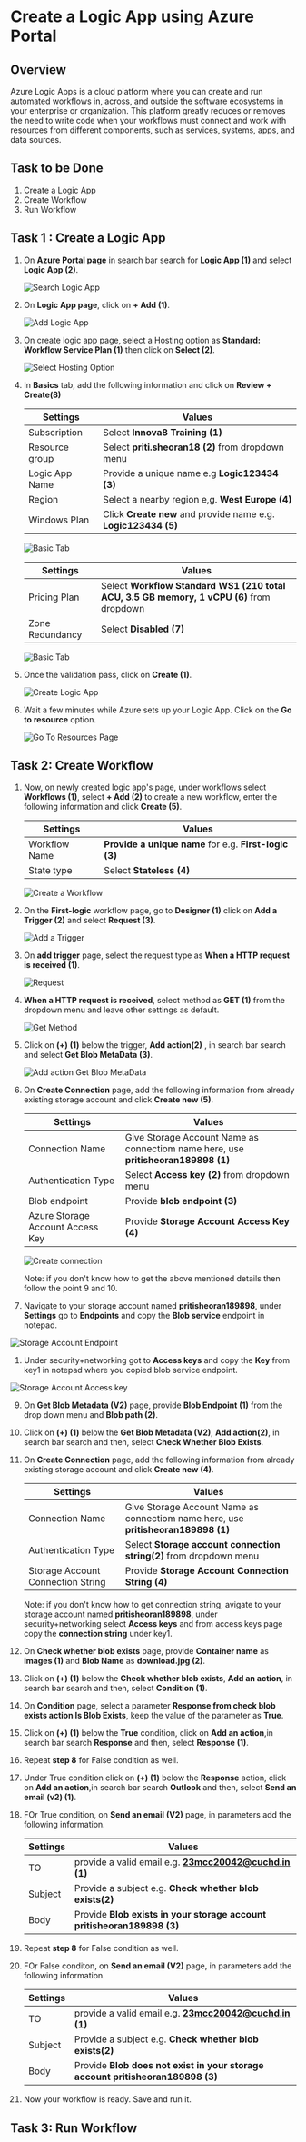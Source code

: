 # Create a Logic App using Azure Portal


## Overview

Azure Logic Apps is a cloud platform where you can create and run automated workflows in, across, and outside the software ecosystems in your enterprise or organization. This platform greatly reduces or removes the need to write code when your workflows must connect and work with resources from different components, such as services, systems, apps, and data sources.

## Task to be Done

1. Create a Logic App
1. Create Workflow
3. Run Workflow

## Task 1 : Create a Logic App

1. On **Azure Portal page** in search bar search for **Logic App (1)** and select **Logic App (2)**.

   ![Search Logic App](Search.png)
   
3. On **Logic App page**, click on **+ Add (1)**.

   ![Add Logic App](Add.png)

4. On create logic app page, select a Hosting option as **Standard: Workflow Service Plan (1)** then click on **Select (2)**.

   ![Select Hosting Option](Hosting.png)
   
6. In **Basics** tab, add the following information and click on **Review + Create(8)**
   
   | **Settings**                    | **Values**                                                                                |
   |---------------------------------|-------------------------------------------------------------------------------------------|
   | Subscription                    | Select **Innova8 Training (1)**                                                           |
   | Resource group                  | Select **priti.sheoran18 (2)** from dropdown menu                                         |
   | Logic App Name                  | Provide a unique name e.g **Logic123434 (3)**                                             |
   | Region                          | Select a nearby region e,g. **West Europe (4)**                                           |
   | Windows Plan                    | Click **Create new** and provide name e.g. **Logic123434 (5)**                            |

   ![Basic Tab](Basic1.png)

   | **Settings**                    | **Values**                                                                                |
   |---------------------------------|-------------------------------------------------------------------------------------------|
   | Pricing Plan                    | Select **Workflow Standard WS1 (210 total ACU, 3.5 GB memory, 1 vCPU (6)** from dropdown  |
   | Zone Redundancy                 | Select **Disabled (7)**                                                                   |
   
   ![Basic Tab](Basic2.png)

8. Once the validation pass, click on **Create (1)**.

   ![Create Logic App](Create1.png)
   
10. Wait a few minutes while Azure sets up your Logic App. Click on the **Go to resource** option.
    
    ![Go To Resources Page](GoToResource.png)

## Task 2: Create Workflow 

1. Now, on newly created logic app's page, under workflows select **Workflows (1)**, select **+ Add (2)** to create a new workflow, enter the following information and click **Create (5)**.

   | **Settings**                    | **Values**                                                                                |
   |---------------------------------|-------------------------------------------------------------------------------------------|
   | Workflow Name                   | **Provide a unique name** for e.g. **First-logic (3)**                                    |
   | State type                      | Select **Stateless (4)**                                                                  |

   ![Create a Workflow](AddWorkflow.png)
  
2. On the **First-logic** workflow page, go to **Designer (1)** click on **Add a Trigger (2)** and select **Request (3)**.

   ![Add a Trigger](Trigger.png)

3. On **add trigger** page, select the request type as **When a HTTP request is received (1)**.

   ![Request](Request.png)
    
5. **When a HTTP request is received**, select method as **GET (1)** from the dropdown menu and leave other settings as default.

   ![Get Method](Method.png)
   
7. Click on **(+) (1)** below the trigger, **Add action(2)** , in search bar search and select **Get Blob MetaData (3)**.

   ![Add action Get Blob MetaData](Add1.png)

8. On **Create Connection** page, add the following information from already existing storage account and click **Create new (5)**.

   | **Settings**                     | **Values**                                                                                |
   |----------------------------------|-------------------------------------------------------------------------------------------|
   | Connection Name                  | Give Storage Account Name as connectiom name here, use **pritisheoran189898 (1)**         |
   | Authentication Type              | Select **Access key (2)** from dropdown menu                                              |
   | Blob endpoint                    | Provide **blob endpoint (3)**                                                             |
   | Azure Storage Account Access Key | Provide **Storage Account Access Key (4)**                                                |

   ![Create connection](BlobMetaData.png)

   Note: if you don't know how to get the above mentioned details then follow the point 9 and 10.
   
1. Navigate to your storage account named **pritisheoran189898**, under **Settings** go to **Endpoints** and copy the **Blob service** endpoint in notepad.

  ![Storage Account Endpoint](SA.png)
    
1. Under security+networking got to **Access keys**  and copy the **Key** from key1 in notepad where you copied blob service endpoint.

  ![Storage Account Access key](SA1.png)

9. On **Get Blob Metadata (V2)** page, provide **Blob Endpoint (1)** from the drop down menu and **Blob path (2)**.

    
   
1. Click on **(+) (1)** below the  **Get Blob Metadata (V2)**, **Add action(2)**, in search bar search and then, select **Check Whether Blob Exists**.



1. On **Create Connection** page, add the following information from already existing storage account and click **Create new (4)**.

   | **Settings**                      | **Values**                                                                                |
   |-----------------------------------|-------------------------------------------------------------------------------------------|
   | Connection Name                   | Give Storage Account Name as connectiom name here, use **pritisheoran189898 (1)**         |
   | Authentication Type               | Select **Storage account connection string(2)** from dropdown menu                        |
   | Storage Account Connection String | Provide **Storage Account Connection String (4)**                                         |

   Note: if you don't know how to get connection string, avigate to your storage account named **pritisheoran189898**, under security+networking select **Access keys** and from access keys page copy the **connection string** under key1.
   
3. On **Check whether blob exists** page, provide **Container name** as **images (1)** and **Blob Name** as **download.jpg (2)**.



4. Click on **(+) (1)** below the **Check whether blob exists**, **Add an action**, in search bar search and then, select **Condition (1)**.


   
6. On **Condition** page, select a parameter **Response from check blob exists action Is Blob Exists**, keep the value of the parameter as **True**.


   
8. Click on **(+) (1)** below the **True** condition, click on **Add an action**,in search bar search **Response** and then, select **Response (1)**.
   
1. Repeat **step 8** for False condition as well.
1. Under True condition click on **(+) (1)** below the **Response** action, click on **Add an action**,in search bar search **Outlook** and then, select **Send an email (v2) (1)**.
2. FOr True condition, on **Send an email (V2)** page, in parameters add the following information.
   
   | **Settings** | **Values**                                                                                |
   |--------------|-------------------------------------------------------------------------------------------|
   | TO           | provide a valid email e.g. **23mcc20042@cuchd.in (1)**                                    |
   | Subject      | Provide a subject e.g. **Check whether blob exists(2)**                                   |
   | Body         | Provide **Blob exists in your storage account pritisheoran189898 (3)**                    |
   
4. Repeat **step 8** for False condition as well.
5. FOr False conditon, on **Send an email (V2)** page, in parameters add the following information.
   
   | **Settings** | **Values**                                                                                |
   |--------------|-------------------------------------------------------------------------------------------|
   | TO           | provide a valid email e.g. **23mcc20042@cuchd.in (1)**                                    |
   | Subject      | Provide a subject e.g. **Check whether blob exists(2)**                                   |
   | Body         | Provide **Blob does not exist in your storage account pritisheoran189898 (3)**            |
   
7. Now your workflow is ready. Save and run it.
   
## Task 3: Run Workflow      
   

   
   


   
  

